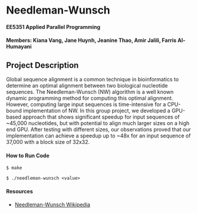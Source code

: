 # Needleman-Wunsch 
#### EE5351 Applied Parallel Programming

#### Members: Kiana Vang, Jane Huynh, Jeanine Thao, Amir Jalili, Farris Al-Humayani


## Project Description
Global sequence alignment is a common technique in bioinformatics to determine an optimal alignment between two biological nucleotide sequences. The Needleman-Wunsch (NW) algorithm is a well known dynamic programming method for computing this optimal alignment. However, computing large input sequences is time-intensive for a CPU-bound implementation of NW. In this group project, we developed a GPU-based approach that shows significant speedup for input sequences of ~45,000 nucleotides, but with potential to align much larger sizes on a high end GPU. After testing with different sizes, our observations proved that our implementation can achieve a speedup up to ~48x for an input sequence of 37,000 with a block size of 32x32.

#### How to Run Code
`$ make`

`$ ./needleman-wunsch <value>` 

#### Resources

- [Needleman-Wunsch Wikipedia](https://en.wikipedia.org/wiki/Needleman%E2%80%93Wunsch_algorithm)
